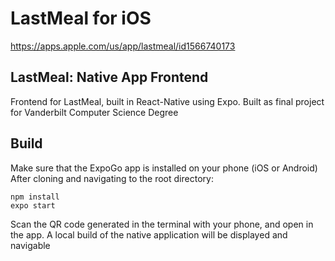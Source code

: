 # LastMeal for iOS
https://apps.apple.com/us/app/lastmeal/id1566740173

## LastMeal: Native App Frontend

Frontend for LastMeal, built in React-Native using Expo. Built as final project for Vanderbilt Computer Science Degree

## Build

Make sure that the ExpoGo app is installed on your phone (iOS or Android)
After cloning and navigating to the root directory:

```npm install``` 
<br />
```expo start```

Scan the QR code generated in the terminal with your phone, and open in the app. 
A local build of the native application will be displayed and navigable
